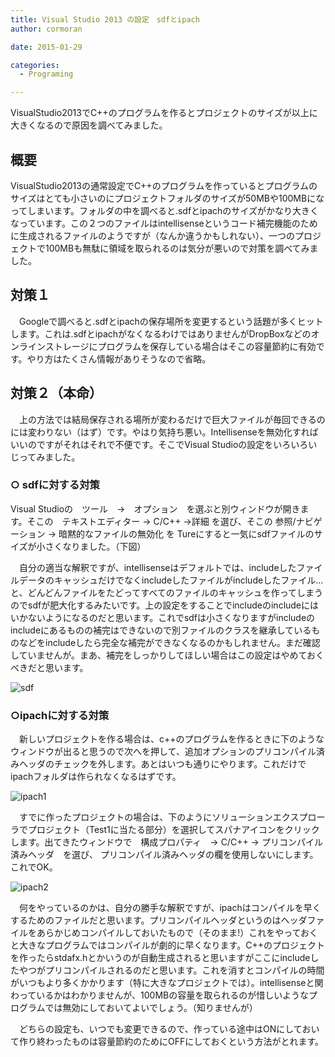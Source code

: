 ```yaml
---
title: Visual Studio 2013 の設定　sdfとipach
author: cormoran

date: 2015-01-29

categories:
  - Programing

---
```

VisualStudio2013でC++のプログラムを作るとプロジェクトのサイズが以上に大きくなるので原因を調べてみました。

<!--more-->

## 概要

VisualStudio2013の通常設定でC++のプログラムを作っているとプログラムのサイズはとても小さいのにプロジェクトフォルダのサイズが50MBや100MBになってしまいます。フォルダの中を調べると.sdfとipachのサイズがかなり大きくなっています。この２つのファイルはintellisenseというコード補完機能のために生成されるファイルのようですが（なんか違うかもしれない）、一つのプロジェクトで100MBも無駄に領域を取られるのは気分が悪いので対策を調べてみました。

## 対策１

　Googleで調べると.sdfとipachの保存場所を変更するという話題が多くヒットします。これは.sdfとipachがなくなるわけではありませんがDropBoxなどのオンラインストレージにプログラムを保存している場合はそこの容量節約に有効です。やり方はたくさん情報がありそうなので省略。

## 対策２（本命）

　上の方法では結局保存される場所が変わるだけで巨大ファイルが毎回できるのには変わりない（はず）です。やはり気持ち悪い。Intellisenseを無効化すればいいのですがそれはそれで不便です。そこでVisual Studioの設定をいろいろいじってみました。

### ○ sdfに対する対策

Visual Studioの　ツール　->　オプション　を選ぶと別ウィンドウが開きます。そこの　テキストエディター -> C/C++ ->詳細 を選び、そこの 参照/ナビゲーション -> 暗黙的なファイルの無効化 を Tureにすると一気にsdfファイルのサイズが小さくなりました。（下図）

　自分の適当な解釈ですが、intellisenseはデフォルトでは、includeしたファイルデータのキャッシュだけでなくincludeしたファイルがincludeしたファイル&#8230;と、どんどんファイルをたどってすべてのファイルのキャッシュを作ってしまうのでsdfが肥大化するみたいです。上の設定をすることでincludeのincludeにはいかないようになるのだと思います。これでsdfは小さくなりますがincludeのincludeにあるものの補完はできないので別ファイルのクラスを継承しているものなどをincludeしたら完全な補完ができなくなるのかもしれません。まだ確認していませんが。まあ、補完をしっかりしてほしい場合はこの設定はやめておくべきだと思います。

![sdf](https://lh3.googleusercontent.com/-KkEcesSkkxw/ViUUag4ZFlI/AAAAAAAAAHE/IVIds0GDmL0/s400-Ic42/sdf%2525E5%2525AF%2525BE%2525E7%2525AD%252596.png)

### ○ipachに対する対策

　新しいプロジェクトを作る場合は、c++のプログラムを作るときに下のようなウィンドウが出ると思うので次へを押して、追加オプションのプリコンパイル済みヘッダのチェックを外します。あとはいつも通りにやります。これだけでipachフォルダは作られなくなるはずです。

![ipach1](https://lh3.googleusercontent.com/-E9ebPwWQmp0/ViUUaohuGPI/AAAAAAAAAHE/AyJ60MUYzcE/s400-Ic42/ipach%2525E5%2525AF%2525BE%2525E7%2525AD%2525964.png)

　すでに作ったプロジェクトの場合は、下のようにソリューションエクスプローラでプロジェクト（Test1に当たる部分）を選択してスパナアイコンをクリックします。出てきたウィンドウで　構成プロパティ　-> C/C++ -> プリコンパイル済みヘッダ　を選び、 プリコンパイル済みヘッダの欄を使用しないにします。これでOK。

![ipach2](https://lh3.googleusercontent.com/-wQTWdBhAJ3o/ViUUavBR0zI/AAAAAAAAAHE/08nXPw7QjtU/s400-Ic42/ipach%2525E5%2525AF%2525BE%2525E7%2525AD%2525962.png)

　何をやっているのかは、自分の勝手な解釈ですが、ipachはコンパイルを早くするためのファイルだと思います。プリコンパイルヘッダというのはヘッダファイルをあらかじめコンパイルしておいたもので（そのまま!）これをやっておくと大きなプログラムではコンパイルが劇的に早くなります。C++のプロジェクトを作ったらstdafx.hとかいうのが自動生成されると思いますがここにincludeしたやつがプリコンパイルされるのだと思います。これを消すとコンパイルの時間がいつもより多くかかります（特に大きなプロジェクトでは）。intellisenseと関わっているかはわかりませんが、100MBの容量を取られるのが惜しいようなプログラムでは無効にしておいてよいでしょう。（知りませんが）

　どちらの設定も、いつでも変更できるので、作っている途中はONにしておいて作り終わったものは容量節約のためにOFFにしておくという方法がとれます。

